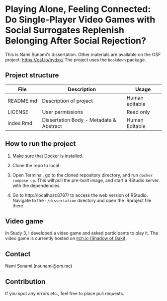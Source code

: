# Playing Alone, Feeling Connected: Do Single-Player Video Games with Social Surrogates Replenish Belonging After Social Rejection?

<!-- Please add a brief introduction to explain what the project is about    -->

This is Nami Sunami's dissertation. Other materials are available on the OSF project: https://osf.io/hydxk/
The project uses the `bookdown` package.

## Project structure

<!--  You can add rows to this table, using "|" to separate columns.         -->

| File      | Description                             | Usage          |
| --------- | --------------------------------------- | -------------- |
| README.md | Description of project                  | Human editable |
| LICENSE   | User permissions                        | Read only      |
| index.Rmd | Dissertation Body - Metadata & Abstract | Human Editable |

## How to run the project

1. Make sure that [Docker](https://www.docker.com/) is installed.

2. Clone the repo to local

3. Open Terminal, go to the cloned repository directory, and run `docker compose up`. This will pull the pre-built image, and start a RStudio server with the dependencies.

4. Go to http://localhost:8787/ to access the web version of RStudio. Navigate to the `~/dissertation` directory and open the .Rproject file there.

## Video game

In Study 3, I developed a video game and asked participants to play it.
The video game is currently hosted on [itch.io (Shadow of Gaki)](https://nsunami.itch.io/shadow-of-gaki).

## Contact

Nami Sunami (nsunami@pm.me)

<!--  You can consider adding the following to this file:                    -->
<!--  * A citation reference for your project                                -->
<!--  * Contact information for questions/comments                           -->
<!--  * How people can offer to contribute to the project                    -->
<!--  * A contributor code of conduct, https://www.contributor-covenant.org/ -->

## Contribution

If you spot any errors etc., feel free to place pull requests.

